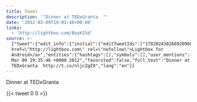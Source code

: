 ```yaml
---
title: Tweet
description: '"Dinner at TEDxGranta  "'
date: '2012-03-09T19:03:46+00:00'
links:
  - 'http://lightbox.com/BoyK15d'
source: >-
  {"tweet":{"edit_info":{"initial":{"editTweetIds":["178202438266920960"],"editableUntil":"2012-03-09T20:35:46.781Z","editsRemaining":"5","isEditEligible":true}},"retweeted":false,"source":"<a
  href=\"http://lightbox.com\" rel=\"nofollow\">Lightbox for
  Android</a>","entities":{"hashtags":[],"symbols":[],"user_mentions":[],"urls":[{"url":"http://t.co/nljcZgI9","expanded_url":"http://lightbox.com/BoyK15d","display_url":"lightbox.com/BoyK15d","indices":["22","42"]}]},"display_text_range":["0","42"],"favorite_count":"0","id_str":"178202438266920960","truncated":false,"retweet_count":"0","id":"178202438266920960","possibly_sensitive":false,"created_at":"Fri
  Mar 09 19:35:46 +0000 2012","favorited":false,"full_text":"Dinner at
  TEDxGranta  http://t.co/nljcZgI9","lang":"en"}}
---
```

Dinner at TEDxGranta  
    
{{< tweet 0 0 >}}
    
